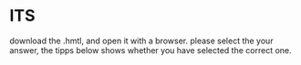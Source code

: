 # ITS
download the .hmtl, and open it with a browser.
please select the your answer, the tipps below shows whether you have selected the correct one.
